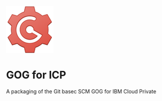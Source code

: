 ![gog](gog.png "GOG logo")
# GOG for ICP 
A packaging of the Git basec SCM GOG for IBM Cloud Private






